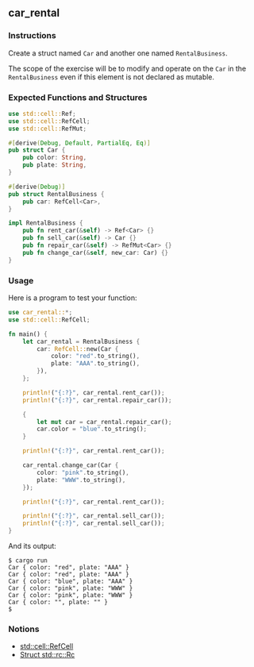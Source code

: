 ## car_rental

### Instructions

Create a struct named `Car` and another one named `RentalBusiness`.

The scope of the exercise will be to modify and operate on the `Car` in the `RentalBusiness` even if this element is not declared as mutable.

### Expected Functions and Structures

```rust
use std::cell::Ref;
use std::cell::RefCell;
use std::cell::RefMut;

#[derive(Debug, Default, PartialEq, Eq)]
pub struct Car {
    pub color: String,
    pub plate: String,
}

#[derive(Debug)]
pub struct RentalBusiness {
    pub car: RefCell<Car>,
}

impl RentalBusiness {
    pub fn rent_car(&self) -> Ref<Car> {}
    pub fn sell_car(&self) -> Car {}
    pub fn repair_car(&self) -> RefMut<Car> {}
    pub fn change_car(&self, new_car: Car) {}
}
```

### Usage

Here is a program to test your function:

```rust
use car_rental::*;
use std::cell::RefCell;

fn main() {
    let car_rental = RentalBusiness {
        car: RefCell::new(Car {
            color: "red".to_string(),
            plate: "AAA".to_string(),
        }),
    };

    println!("{:?}", car_rental.rent_car());
    println!("{:?}", car_rental.repair_car());

    {
        let mut car = car_rental.repair_car();
        car.color = "blue".to_string();
    }

    println!("{:?}", car_rental.rent_car());

    car_rental.change_car(Car {
        color: "pink".to_string(),
        plate: "WWW".to_string(),
    });

    println!("{:?}", car_rental.rent_car());

    println!("{:?}", car_rental.sell_car());
    println!("{:?}", car_rental.sell_car());
}
```

And its output:

```console
$ cargo run
Car { color: "red", plate: "AAA" }
Car { color: "red", plate: "AAA" }
Car { color: "blue", plate: "AAA" }
Car { color: "pink", plate: "WWW" }
Car { color: "pink", plate: "WWW" }
Car { color: "", plate: "" }
$
```

### Notions

- [std::cell::RefCell](https://doc.rust-lang.org/std/cell/struct.RefCell.html)
- [Struct std::rc::Rc](https://doc.rust-lang.org/std/rc/struct.Rc.html)
